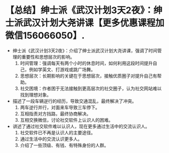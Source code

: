 # 【总结】绅士派《武汉计划3天2夜》：绅士派武汉计划大尧讲课【更多优惠课程加微信156066050】.

-   绅士派《武汉计划3天2夜》：介绍了绅士派武汉计划大尧讲课，强调了时间管理的重要性和思想层次的影响。
    1.  时间管理：强调每天有两个小时的休息时间，如何利用这段时间提升自己，例如学英文、打游戏或跳广场舞。
    2.  思想层次：长期影响的关键在于思想层次，接触优质圈子对提升自己有帮助。
    3.  社交困境：作者困于无法接触到更高层次的社交圈子，认为社交网站难以找到理想对象。
-   描述了一段车辆逆行的经历，导致交通混乱，最终解决了冲突。
    1.  两车逆行并行，对面来车导致三车停下。
    2.  互相指责对方挡路，最终协商解决。
    3.  互相交换微信，讨论社交软件上认识人的困难。
-   讲述了通过社交软件难以认识人，现在更多通过生活中的交流认识人。
    1.  社交软件已不再是认识人的主要途径。
    2.  通过生活中的交流认识更多人。
    3.  介绍了一些顶级、有钱、有特殊身份的人群。